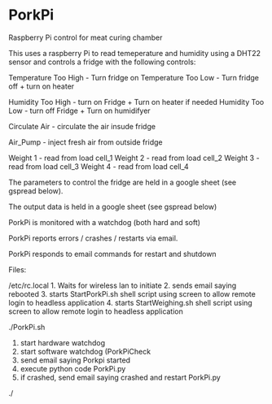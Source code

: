 # PorkPi
Raspberry Pi control for meat curing chamber

This uses a raspberry Pi to read temeperature and humidity using a DHT22 sensor and controls a fridge with the following controls:

  Temperature Too High - Turn fridge on
  Temperature Too Low - Turn fridge off + turn on heater
  
  Humidity Too High - turn on Fridge + Turn on heater if needed
  Humidity Too Low - turn off Fridge + Turn on humidifyer
  
  Circulate Air - circulate the air insude fridge
  
  Air_Pump - inject fresh air from outside fridge
  
  Weight 1 - read from load cell_1
  Weight 2 - read from load cell_2
  Weight 3 - read from load cell_3
  Weight 4 - read from load cell_4
  
  
  The parameters to control the fridge are held in a google sheet (see gspread below).
  
  The output data is held in a google sheet (see gspread below)
  
  PorkPi is monitored with a watchdog (both hard and soft)
  
  PorkPi reports errors / crashes / restarts via email.
  
  PorkPi responds to email commands for restart and shutdown
  
  
  Files:
  
  /etc/rc.local
    1. Waits for wireless lan to initiate
    2. sends email saying rebooted
    3. starts StartPorkPi.sh shell script using screen to allow remote login to headless application
    4. starts StartWeighing.sh shell script using screen to allow remote login to headless application
   
   ./PorkPi.sh
   1. start hardware watchdog
   2. start software watchdog (PorkPiCheck
   3. send email saying Porkpi started
   4. execute python code PorkPi.py
   5. if crashed, send email saying crashed and restart PorkPi.py
   
   ./
            
